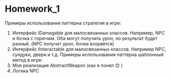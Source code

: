 # Homework_1

Примеры использования паттерна стратегия в игре:
1)	Интерфейс IDamagable для малосвязанных классов. Например, NPC и бочка с горючим. Оба могут получить урон, но результат будет разный. (NPC получит урон, бочка взорвётся)
2)	Интерфейс IInteractable для малосвязанных классов. Например NPC, сундуки, двери и т.д.
Примеры использования паттерна шаблонный метод в игре:
1)	Моя реализация AbstractWeapon (как я понял 😊 )
2)	Логика NPC
